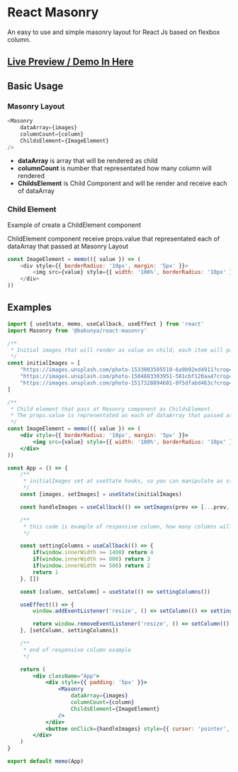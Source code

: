 # React Masonry
An easy to use and simple masonry layout for React Js based on flexbox column.

## [Live Preview / Demo In Here](https://bakunya-react-masonry.netlify.app)


## Basic Usage

### Masonry Layout

```js
<Masonry
    dataArray={images}
    columnCount={column}
    ChildsElement={ImageElement}
/>
```

- **dataArray** is array that will be rendered as child
- **columnCount** is number that representated how many column will rendered
- **ChildsElement** is Child Component and will be render and receive each of dataArray

### Child Element
Example of create a ChildElement component

ChildElement component receive props.value that representated each of dataArray that passed at Masonry Layout

```js
const ImageElement = memo(({ value }) => (
    <div style={{ borderRadius: '10px', margin: '5px' }}>
        <img src={value} style={{ width: '100%', borderRadius: '10px' }} />
    </div>
))
```

## Examples

```jsx
import { useState, memo, useCallback, useEffect } from 'react'
import Masonry from '@bakunya/react-masonry'

/**
 * Initial images that will render as value on child, each item will passed on ChildsElement as props.value 
 */
const initialImages = [
    "https://images.unsplash.com/photo-1533003505519-6a9b92ed4911?crop=entropy&cs=tinysrgb&fit=max&fm=jpg&ixid=MnwxfDB8MXxyYW5kb218MHx8Y2l0eSxuaWdodHx8fHx8fDE2NDI3NTE4MDA&ixlib=rb-1.2.1&q=80&utm_campaign=api-credit&utm_medium=referral&utm_source=unsplash_source&w=1080",
    "https://images.unsplash.com/photo-1504883303951-581cbf120aa4?crop=entropy&cs=tinysrgb&fit=max&fm=jpg&ixid=MnwxfDB8MXxyYW5kb218MHx8Y2l0eSxuaWdodHx8fHx8fDE2NDI3NTIyOTY&ixlib=rb-1.2.1&q=80&utm_campaign=api-credit&utm_medium=referral&utm_source=unsplash_source&w=1080",
    "https://images.unsplash.com/photo-1517328894681-0f5dfabd463c?crop=entropy&cs=tinysrgb&fit=max&fm=jpg&ixid=MnwxfDB8MXxyYW5kb218MHx8Y2l0eSxuaWdodHx8fHx8fDE2NDI3NTIzMDU&ixlib=rb-1.2.1&q=80&utm_campaign=api-credit&utm_medium=referral&utm_source=unsplash_source&w=1080",
]

/**
 * Child element that pass at Masonry component as ChildsElement. 
 * The props.value is representated as each of dataArray that passed at Masonry component, in here is initialImages
 */
const ImageElement = memo(({ value }) => (
    <div style={{ borderRadius: '10px', margin: '5px' }}>
        <img src={value} style={{ width: '100%', borderRadius: '10px' }} />
    </div>
))

const App = () => {
    /**
     * initialImages set at useState hooks, so you can manipulate as state hooks
     */
    const [images, setImages] = useState(initialImages)

    const handleImages = useCallback(() => setImages(prev => [...prev, ...initialImages]), [setImages])

    /**
     * this code is example of responsive column, how many columns will be rendered if width of screen reach a certain value
     */

    const settingColumns = useCallback(() => {
        if(window.innerWidth >= 1400) return 4
        if(window.innerWidth >= 800) return 3
        if(window.innerWidth >= 500) return 2
        return 1
    }, [])

    const [column, setColumn] = useState(() => settingColumns())

    useEffect(() => {
        window.addEventListener('resize', () => setColumn(() => settingColumns()))

        return window.removeEventListener('resize', () => setColumn(() => settingColumns()))
    }, [setColumn, settingColumns])

    /**
     * end of responsive column example
     */

    return (
        <div className="App">
            <div style={{ padding: '5px' }}>
                <Masonry
                    dataArray={images}
                    columnCount={column}
                    ChildsElement={ImageElement}
                />
            </div>
            <button onClick={handleImages} style={{ cursor: 'pointer', padding: '20px', display: 'block', margin: '30px auto' }}>Load More Text</button>
        </div>
    )
}

export default memo(App)
```